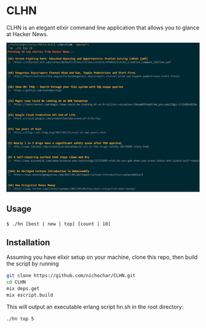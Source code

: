 # CLHN

CLHN is an elegant elixir command line application that allows you to glance at Hacker News.

![screenshot](assets/screenshot.png)

## Usage
```
$ ./hn [best | new | top] [count | 10]
```

## Installation

Assuming you have elixir setup on your machine, clone this repo, then build the script by running

```bash
git clone https://github.com/nichochar/CLHN.git
cd CLHN
mix deps.get
mix escript.build
```

This will output an executable erlang script hn.sh in the root directory:
```bash
./hn top 5
```
